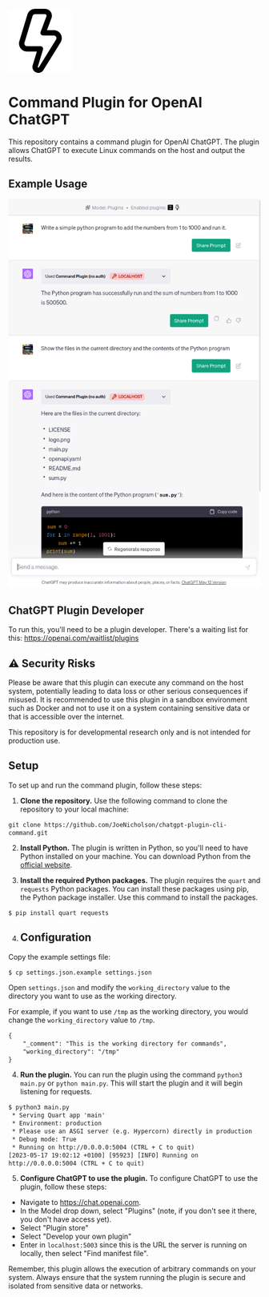 ![Plugin Logo](./logo.png)

# Command Plugin for OpenAI ChatGPT

This repository contains a command plugin for OpenAI ChatGPT. The plugin allows ChatGPT to execute Linux commands on the host and output the results.


## Example Usage

![Example Usage](./screenshot.png)


## ChatGPT Plugin Developer

To run this, you'll need to be a plugin developer.
There's a waiting list for this: https://openai.com/waitlist/plugins


## ⚠️ Security Risks

Please be aware that this plugin can execute any command on the host system, potentially leading to data loss or other serious consequences if misused. It is recommended to use this plugin in a sandbox environment such as Docker and not to use it on a system containing sensitive data or that is accessible over the internet.

This repository is for developmental research only and is not intended for production use.

## Setup

To set up and run the command plugin, follow these steps:

1. **Clone the repository.** Use the following command to clone the repository to your local machine:

``` 
git clone https://github.com/JoeNicholson/chatgpt-plugin-cli-command.git
```

2. **Install Python.** The plugin is written in Python, so you'll need to have Python installed on your machine. You can download Python from the [official website](https://www.python.org/downloads/).

3. **Install the required Python packages.** The plugin requires the `quart` and `requests` Python packages. You can install these packages using pip, the Python package installer. Use this command to install the packages.

```
$ pip install quart requests
```

4. ## Configuration

Copy the example settings file:

```
$ cp settings.json.example settings.json
```

Open `settings.json` and modify the `working_directory` value to the directory you want to use as the working directory.

For example, if you want to use `/tmp` as the working directory, you would change the `working_directory` value to `/tmp`.

```
{        
    "_comment": "This is the working directory for commands",
    "working_directory": "/tmp"
}
```


4. **Run the plugin.** You can run the plugin using the command `python3 main.py` or `python main.py`. This will start the plugin and it will begin listening for requests.

```
$ python3 main.py 
 * Serving Quart app 'main'
 * Environment: production
 * Please use an ASGI server (e.g. Hypercorn) directly in production
 * Debug mode: True
 * Running on http://0.0.0.0:5004 (CTRL + C to quit)
[2023-05-17 19:02:12 +0100] [95923] [INFO] Running on http://0.0.0.0:5004 (CTRL + C to quit)

```

5. **Configure ChatGPT to use the plugin.** To configure ChatGPT to use the plugin, follow these steps:

* Navigate to https://chat.openai.com.
* In the Model drop down, select "Plugins" (note, if you don't see it there, you don't have access yet).
* Select "Plugin store"
* Select "Develop your own plugin"
* Enter in `localhost:5003` since this is the URL the server is running on locally, then select "Find manifest file".

Remember, this plugin allows the execution of arbitrary commands on your system. Always ensure that the system running the plugin is secure and isolated from sensitive data or networks.

